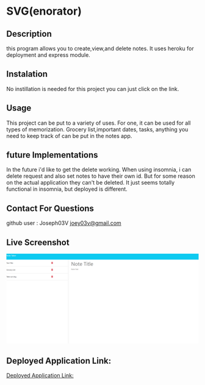 # SVG(enorator)

## Description
this program allows you to create,view,and delete notes. It uses heroku for deployment and express module.

## Instalation
No instillation is needed for this project you can just click on the link.

## Usage
This project can be put to a variety of uses. For one, it can be used for all types of memorization.
Grocery list,important dates, tasks, anything you need to keep track of can be put in the notes app.

## future Implementations
In the future i'd like to get the delete working. When using insomnia, i can delete request and also set notes to have their own id.
But for some reason on the actual application they can't be deleted. It just seems totally functional in insomnia, but deployed is different.

## Contact For Questions
github user : Joseph03V
joey03v@gmail.com

## Live Screenshot
![Alt text](<public\assets\Screenshot 2023-12-08 144547.png>)


## Deployed Application Link:
[Deployed Application Link:](https://dontforgettodo-e5f946e5e231.herokuapp.com/notes)